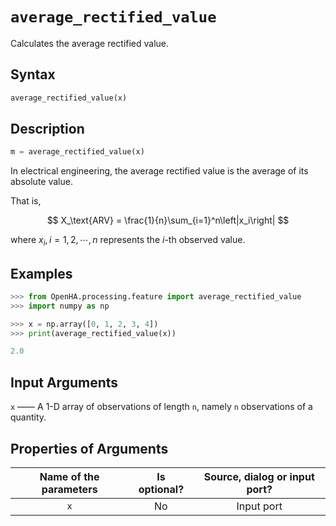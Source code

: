 # `average_rectified_value`

Calculates the average rectified value.

## Syntax

```python
average_rectified_value(x)
```

## Description

```python
m = average_rectified_value(x)
```

In electrical engineering, the average rectified value is the average of its absolute value.

That is,

$$
X_\text{ARV} = \frac{1}{n}\sum_{i=1}^n\left|x_i\right|
$$

where $x_i,i=1,2,\cdots,n$ represents the $i$-th observed value.

## Examples

```python
>>> from OpenHA.processing.feature import average_rectified_value
>>> import numpy as np

>>> x = np.array([0, 1, 2, 3, 4])
>>> print(average_rectified_value(x))

2.0

```

## Input Arguments

`x` —— A 1-D array of observations of length `n`, namely `n` observations of a quantity.

## Properties of Arguments

| Name of the parameters | Is optional? | Source, dialog or input port? |
| :--------------------: | :----------: | :---------------------------: |
|          `x`           |      No      |          Input port           |
